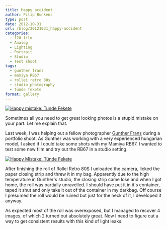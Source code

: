 ```yaml
---
title: Happy accident
author: Filip Bunkens
type: post
date: 2012-10-31
url: /blog/20121031_happy-accident
categories:
  - 120 film
  - Analog
  - Lighting
  - Portrait
  - Studio
  - Test shoot
tags:
  - gunther frans
  - mamiya RB67
  - rollei retro 80s
  - studio photography
  - tünde fekete
format: gallery
---
```

[![Happy mistake: Tunde Fekete][1]](/images/blogposts/20121030_mamiya_RB67_film47-4.jpg)

Sometimes all you need to get great looking photos is a stupid mistake on your part. Let me explain that.

Last week, I was helping out a fellow photographer <a href="http://www.guntherfrans.be" title="Gunther Frans Photography" rel="contact met">Gunther Frans</a> during a portfolio shoot. As Gunther was working with a very experienced hungarian model, I asked if I could take some shots with my Mamiya RB67. I wanted to test some new film and try out the RB67 in a studio setting.

[![Happy Mistake: Tünde Fekete][2]](/images/blogposts/20121030_mamiya_RB67_film47-2.jpg)

After finishing the roll of Rollei Retro 80S I unloaded the camera, licked the paper closing strip and threw it in my bag. Apparently due to the high temperature in Gunther's studio, the closing strip came lose and when I got home, the roll was partially unravelled. I should have put it in it's container, taped it shut and only take it out of the container in my darkbag. Off course I presumed the roll would be ruined but just for the heck of it, I developed it anyway.

As expected most of the roll was overexposed, but I managed to recover 4 images, of which 2 turned out absolutely great. Now I need to figure out a way to get consistent results with this kind of light leaks.

[1]: /images/blogposts/20121030_mamiya_RB67_film47-4.jpg
[2]: /images/blogposts/20121030_mamiya_RB67_film47-2.jpg